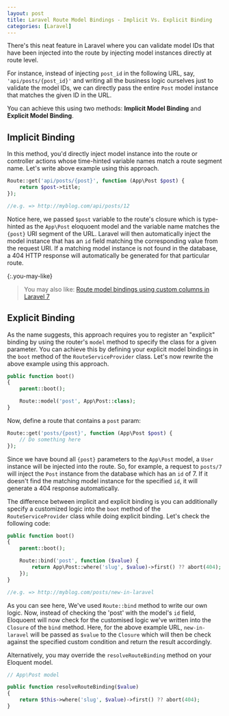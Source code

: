 ```yaml
---
layout: post
title: Laravel Route Model Bindings - Implicit Vs. Explicit Binding
categories: [Laravel]
---
```


There's this neat feature in Laravel where you can validate model IDs that have been injected into the route by injecting model instances directly at route level.

For instance, instead of injecting `post_id` in the following URL, say, `'api/posts/{post_id}'` and writing all the business logic ourselves just to validate the model IDs, we can directly pass the entire `Post` model instance that matches the given ID in the URL.

You can achieve this using two methods: **Implicit Model Binding** and **Explicit Model Binding**.

## Implicit Binding

In this method, you'd directly inject model instance into the route or controller actions whose time-hinted variable names match a route segment name. Let's write above example using this approach.

```php
Route::get('api/posts/{post}', function (App\Post $post) {
    return $post->title;
});

//e.g. => http://myblog.com/api/posts/12
```

Notice here, we passed `$post` variable to the route's closure which is type-hinted as the `App\Post` eloquoent model and the variable name matches the `{post}` URI segment of the URL. Laravel will then automatically inject the model instance that has an `id` field matching the corresponding value from the request URI. If a matching model instance is not found in the database, a 404 HTTP response will automatically be generated for that particular route.

{:.you-may-like}
> You may also like: [Route model bindings using custom columns in Laravel 7](/route-model-bindings-custom-keys-laravel7/)

## Explicit Binding

As the name suggests, this approach requires you to register an "explicit" binding by using the router's `model` method to specify the class for a given parameter. You can achieve this by defining your explicit model bindings in the `boot` method of the `RouteServiceProvider` class. Let's now rewrite the above example using this approach.

```php
public function boot()
{
    parent::boot();

    Route::model('post', App\Post::class);
}
```

Now, define a route that contains a `post` param:

```php
Route::get('posts/{post}', function (App\Post $post) {
    // Do something here
});
```

Since we have bound all `{post}` parameters to the `App\Post` model, a `User` instance will be injected into the route. So, for example, a request to `posts/7` will inject the `Post` instance from the database which has an `id` of 7. If it doesn't find the matching model instance for the specified `id`, it will generate a 404 response automatically.

The difference between implicit and explicit binding is you can additionally specify a customized logic into the `boot` method of the `RouteServiceProvider` class while doing explicit binding. Let's check the following code:

```php
public function boot()
{
    parent::boot();

    Route::bind('post', function ($value) {
        return App\Post::where('slug', $value)->first() ?? abort(404);
    });
}

//e.g. => http://myblog.com/posts/new-in-laravel
```

As you can see here, We've used `Route::bind` method to write our own logic. Now, instead of checking the 'post' with the model's `id` field, Eloquoent will now check for the customised logic we've written into the `Closure` of the `bind` method. Here, for the above example URL, `new-in-laravel` will be passed as `$value` to the `Closure` which will then be check against the specified custom condition and return the result accordingly.

Alternatively, you may override the `resolveRouteBinding` method on your Eloquent model. 

```php
// App\Post model

public function resolveRouteBinding($value)
{
    return $this->where('slug', $value)->first() ?? abort(404);
}
```







